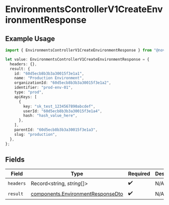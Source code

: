 # EnvironmentsControllerV1CreateEnvironmentResponse

## Example Usage

```typescript
import { EnvironmentsControllerV1CreateEnvironmentResponse } from "@novu/api/models/operations";

let value: EnvironmentsControllerV1CreateEnvironmentResponse = {
  headers: {},
  result: {
    id: "60d5ecb8b3b3a30015f3e1a1",
    name: "Production Environment",
    organizationId: "60d5ecb8b3b3a30015f3e1a2",
    identifier: "prod-env-01",
    type: "prod",
    apiKeys: [
      {
        key: "sk_test_1234567890abcdef",
        userId: "60d5ecb8b3b3a30015f3e1a4",
        hash: "hash_value_here",
      },
    ],
    parentId: "60d5ecb8b3b3a30015f3e1a3",
    slug: "production",
  },
};
```

## Fields

| Field                                                                                  | Type                                                                                   | Required                                                                               | Description                                                                            |
| -------------------------------------------------------------------------------------- | -------------------------------------------------------------------------------------- | -------------------------------------------------------------------------------------- | -------------------------------------------------------------------------------------- |
| `headers`                                                                              | Record<string, *string*[]>                                                             | :heavy_check_mark:                                                                     | N/A                                                                                    |
| `result`                                                                               | [components.EnvironmentResponseDto](../../models/components/environmentresponsedto.md) | :heavy_check_mark:                                                                     | N/A                                                                                    |